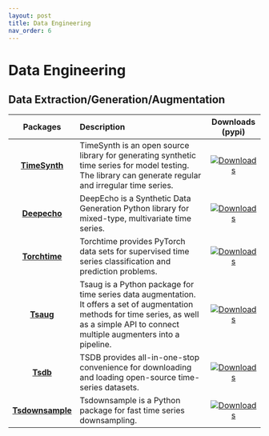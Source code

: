 ```yaml
---
layout: post
title: Data Engineering
nav_order: 6
---
```

# Data Engineering
## Data Extraction/Generation/Augmentation

| Packages | Description | Downloads (pypi) |
|:--:|:--|:--:|
|   **[TimeSynth]**   | TimeSynth is an open source library for generating synthetic time series for model testing. The library can generate regular and irregular time series.                                       |    [![Downloads](https://static.pepy.tech/badge/timesynth)](https://pepy.tech/project/timesynth)    |
|   **[Deepecho]**    | DeepEcho is a Synthetic Data Generation Python library for mixed-type, multivariate time series.                                                                                              |     [![Downloads](https://static.pepy.tech/badge/deepecho)](https://pepy.tech/project/deepecho)     |
|   **[Torchtime]**   | Torchtime provides PyTorch data sets for supervised time series classification and prediction problems.                                                                                       |    [![Downloads](https://static.pepy.tech/badge/torchtime)](https://pepy.tech/project/torchtime)    |
|     **[Tsaug]**     | Tsaug is a Python package for time series data augmentation. It offers a set of augmentation methods for time series, as well as a simple API to connect multiple augmenters into a pipeline. |        [![Downloads](https://static.pepy.tech/badge/tsaug)](https://pepy.tech/project/tsaug)        | 
|     **[Tsdb]**      | TSDB provides all-in-one-stop convenience for downloading and loading open-source time-series datasets.                                                                                       |         [![Downloads](https://static.pepy.tech/badge/tsdb)](https://pepy.tech/project/tsdb)         |
| **[Tsdownsample]**  | Tsdownsample is a Python package  for fast time series downsampling.                                                                                                                          | [![Downloads](https://static.pepy.tech/badge/tsdownsample)](https://pepy.tech/project/tsdownsample) | 



[TimeSynth]: https://github.com/TimeSynth/TimeSynth
[Deepecho]: https://github.com/sdv-dev/DeepEcho
[Torchtime]: https://github.com/philipdarke/torchtime
[Tsaug]: https://github.com/arundo/tsaug
[Tsdb]: https://github.com/WenjieDu/TSDB
[Tsdownsample]: https://github.com/predict-idlab/tsdownsample



